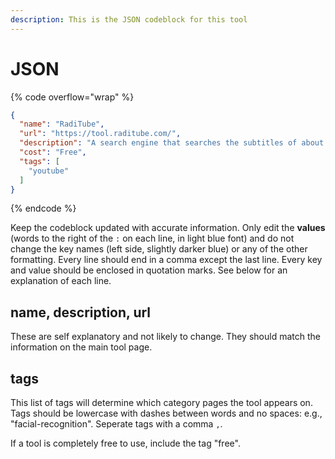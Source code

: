 ```yaml
---
description: This is the JSON codeblock for this tool
---
```


# JSON

{% code overflow="wrap" %}
```json
{
  "name": "RadiTube",
  "url": "https://tool.raditube.com/",
  "description": "A search engine that searches the subtitles of about 380 (right/left) radical YouTube channels. You query for example for \"q says\" of \"voter fraud\" in 170,000 videos, and the search results will link you to the specific time-code in the video.",
  "cost": "Free",
  "tags": [
    "youtube"
  ]
}
```
{% endcode %}

Keep the codeblock updated with accurate information. Only edit the **values** (words to the right of the `:` on each line, in light blue font) and do not change the key names (left side, slightly darker blue) or any of the other formatting. Every line should end in a comma except the last line. Every key and value should be enclosed in quotation marks. See below for an explanation of each line.&#x20;

## name, description, url

These are self explanatory and not likely to change. They should match the information on the main tool page.

## tags

This list of tags will determine which category pages the tool appears on. Tags should be lowercase with dashes between words and no spaces: e.g., "facial-recognition". Seperate tags with a comma `,`.

If a tool is completely free to use, include the tag "free".

